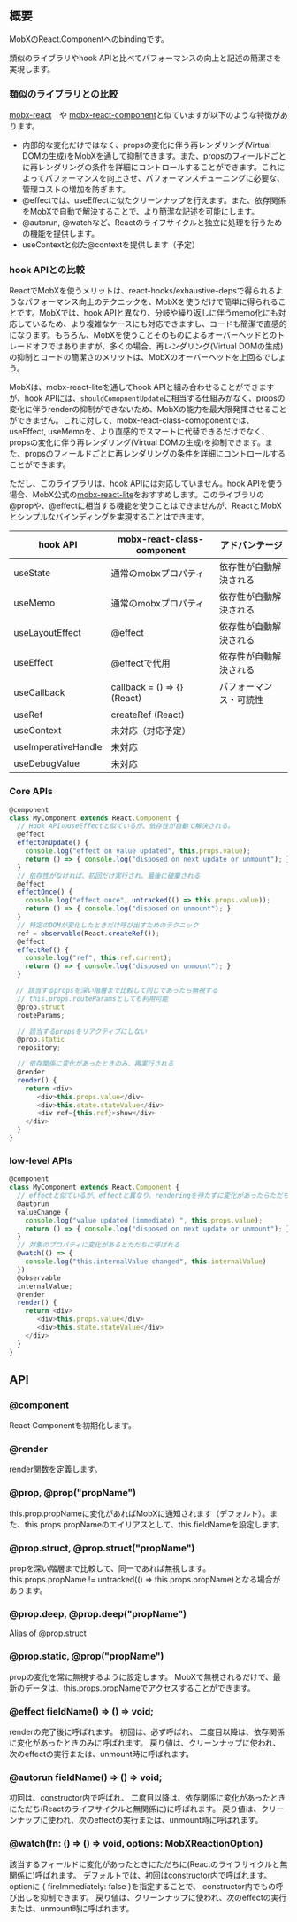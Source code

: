 ## 概要

MobXのReact.Componentへのbindingです。

類似のライブラリやhook APIと比べてパフォーマンスの向上と記述の簡潔さを実現します。

### 類似のライブラリとの比較

[mobx-react](https://github.com/mobxjs/mobx/tree/main/packages/mobx-react)　や [mobx-react-component](https://github.com/xaviergonz/mobx-react-component)と似ていますが以下のような特徴があります。

* 内部的な変化だけではなく、propsの変化に伴う再レンダリング(Virtual DOMの生成)をMobXを通して抑制できます。また、propsのフィールドごとに再レンダリングの条件を詳細にコントロールすることができます。これによってパフォーマンスを向上させ、パフォーマンスチューニングに必要な、管理コストの増加を防ぎます。
* @effectでは、useEffectに似たクリーンナップを行えます。また、依存関係をMobXで自動で解決することで、より簡潔な記述を可能にします。
* @autorun, @watchなど、Reactのライフサイクルと独立に処理を行うための機能を提供します。
* useContextと似た@contextを提供します（予定）

### hook APIとの比較

ReactでMobXを使うメリットは、react-hooks/exhaustive-depsで得られるようなパフォーマンス向上のテクニックを、MobXを使うだけで簡単に得られることです。MobXでは、hook APIと異なり、分岐や繰り返しに伴うmemo化にも対応しているため、より複雑なケースにも対応できますし、コードも簡潔で直感的になります。もちろん、MobXを使うことそのものによるオーバーヘッドとのトレードオフではありますが、多くの場合、再レンダリング(Virtual DOMの生成)の抑制とコードの簡潔さのメリットは、MobXのオーバーヘッドを上回るでしょう。

MobXは、mobx-react-liteを通してhook APIと組み合わせることができますが、hook APIには、`shouldComopnentUpdate`に相当する仕組みがなく、propsの変化に伴うrenderの抑制ができないため、MobXの能力を最大限発揮させることができません。これに対して、mobx-react-class-comoponentでは、useEffect, useMemoを、より直感的でスマートに代替できるだけでなく、propsの変化に伴う再レンダリング(Virtual DOMの生成)を抑制できます。また、propsのフィールドごとに再レンダリングの条件を詳細にコントロールすることができます。

ただし、このライブラリは、hook APIには対応していません。hook APIを使う場合、MobX公式の[mobx-react-lite](https://github.com/mobxjs/mobx/tree/main/packages/mobx-react-lite)をおすすめします。このライブラリの@propや、@effectに相当する機能を使うことはできませんが、ReactとMobXとシンプルなバインディングを実現することはできます。

| hook API | mobx-react-class-component | アドバンテージ |
| ---- | ---- | ---- |
| useState | 通常のmobxプロパティ | 依存性が自動解決される |
| useMemo | 通常のmobxプロパティ | 依存性が自動解決される |
| useLayoutEffect | @effect | 依存性が自動解決される |
| useEffect | @effectで代用 | 依存性が自動解決される |
| useCallback | callback = () => {} (React) | パフォーマンス・可読性 |
| useRef | createRef (React) | |
| useContext | 未対応（対応予定） | |
| useImperativeHandle | 未対応 | |
| useDebugValue | 未対応 | |

### Core APIs

```js
@component
class MyComponent extends React.Component {
  // Hook APIのuseEffectと似ているが、依存性が自動で解決される。
  @effect
  effectOnUpdate() {
    console.log("effect on value updated", this.props.value);
    return () => { console.log("disposed on next update or unmount"); }
  }
  // 依存性がなければ、初回だけ実行され、最後に破棄される
  @effect
  effectOnce() {
    console.log("effect once", untracked(() => this.props.value));
    return () => { console.log("disposed on unmount"); }
  }
  // 特定のDOMが変化したときだけ呼び出すためのテクニック
  ref = observable(React.createRef());
  @effect
  effectRef() {
    console.log("ref", this.ref.current);
    return () => { console.log("disposed on unmount"); }
  }

　// 該当するpropsを深い階層まで比較して同じであったら無視する
  // this.props.routeParamsとしても利用可能
  @prop.struct
  routeParams;

  // 該当するpropsをリアクティブにしない
  @prop.static
  repository;

  // 依存関係に変化があったときのみ、再実行される
  @render
  render() {
    return <div>
       <div>this.props.value</div>
       <div>this.state.stateValue</div>
       <div ref={this.ref}>show</div>
    </div>
  }
}
```

### low-level APIs

```js
@component
class MyComponent extends React.Component {
  // effectと似ているが、effectと異なり、renderingを待たずに変化があったらただちに呼ばれる
  @autorun
  valueChange {
    console.log("value updated (immediate) ", this.props.value);
    return () => { console.log("disposed on next update or unmount"); }
  }
  // 対象のプロパティに変化があるとただちに呼ばれる
  @watch(() => {
    console.log("this.internalValue changed", this.internalValue)
  })
  @observable
  internalValue;
  @render
  render() {
    return <div>
       <div>this.props.value</div>
       <div>this.state.stateValue</div>
    </div>
  }
}
```

## API

### @component
React Componentを初期化します。

### @render
render関数を定義します。

### @prop, @prop("propName")
this.prop.propNameに変化があればMobXに通知されます（デフォルト）。また、this.props.propNameのエイリアスとして、this.fieldNameを設定します。

### @prop.struct, @prop.struct("propName")
propを深い階層まで比較して、同一であれば無視します。
this.props.propName != untracked(() => this.props.propName)となる場合があります。

### @prop.deep, @prop.deep("propName")
Alias of @prop.struct

### @prop.static, @prop("propName")
propの変化を常に無視するように設定します。
MobXで無視されるだけで、最新のデータは、this.props.propNameでアクセスすることができます。

### @effect fieldName() => () => void;
renderの完了後に呼ばれます。
初回は、必ず呼ばれ、
二度目以降は、依存関係に変化があったときのみに呼ばれます。
戻り値は、クリーンナップに使われ、次のeffectの実行または、unmount時に呼ばれます。

### @autorun fieldName() => () => void;
初回は、constructor内で呼ばれ、
二度目以降は、依存関係に変化があったときにただち(Reactのライフサイクルと無関係に)に呼ばれます。
戻り値は、クリーンナップに使われ、次のeffectの実行または、unmount時に呼ばれます。

### @watch(fn: () => () => void, options: MobXReactionOption)
該当するフィールドに変化があったときにただちに(Reactのライフサイクルと無関係に)呼ばれます。
デフォルトでは、初回はconstructor内で呼ばれます。
optionに { fireImmediately: false }を指定することで、
constructor内でもの呼び出しを抑制できます。
戻り値は、クリーンナップに使われ、次のeffectの実行または、unmount時に呼ばれます。